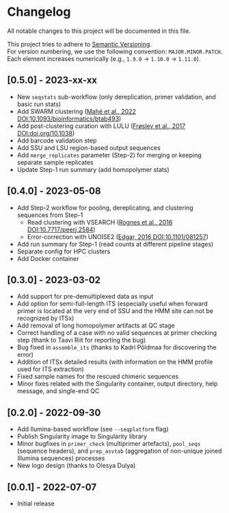 # Changelog

All notable changes to this project will be documented in this file.  

This project tries to adhere to [Semantic Versioning](https://semver.org/spec/v2.0.0.html).  
For version numbering, we use the following convention: `MAJOR.MINOR.PATCH`.  
Each element increases numerically (e.g., `1.9.0` -> `1.10.0` -> `1.11.0`).  


## [0.5.0] - 2023-xx-xx

- New `seqstats` sub-workflow (only dereplication, primer validation, and basic run stats)  
- Add SWARM clustering ([Mahé et al., 2022 DOI:10.1093/bioinformatics/btab493](https://academic.oup.com/bioinformatics/article/38/1/267/6318385))  
- Add post-clustering curation with LULU ([Frøslev et al., 2017 DOI:doi.org/10.1038](https://www.nature.com/articles/s41467-017-01312-x))  
- Add barcode validation step  
- Add SSU and LSU region-based output sequences  
- Add `merge_replicates` parameter (Step-2) for merging or keeping separate sample replicates  
- Update Step-1 run summary (add homopolymer stats)  


## [0.4.0] - 2023-05-08

- Add Step-2 workflow for pooling, dereplicating, and clustering sequences from Step-1  
    - Read clustering with VSEARCH ([Rognes et al., 2016 DOI:10.7717/peerj.2584](https://peerj.com/articles/2584/))  
    - Error-correction with UNOISE2 ([Edgar, 2016 DOI:10.1101/081257](https://www.biorxiv.org/content/10.1101/081257v1))  
- Add run summary for Step-1 (read counts at different pipeline stages)  
- Separate config for HPC clusters  
- Add Docker container  


## [0.3.0] - 2023-03-02

- Add support for pre-demultiplexed data as input  
- Add option for semi-full-length ITS (especially useful when forward primer is located at the very end of SSU and the HMM site can not be recognized by ITSx)  
- Add removal of long homopolymer artifacts at QC stage  
- Correct handling of a case with no valid sequences at primer checking step (thank to Taavi Riit for reporting the bug)  
- Bug fixed in `assemble_its` (thanks to Kadri Põldmaa for discovering the error)  
- Addition of ITSx detailed results (with information on the HMM profile used for ITS extraction)  
- Fixed sample names for the rescued chimeric sequences  
- Minor fixes related with the Singularity container, output directory, help message, and single-end QC  

## [0.2.0] - 2022-09-30

- Add Ilumina-based workflow (see `--seqplatform` flag)  
- Publish Singularity image to Singularity library  
- Minor bugfixes in `primer_check` (multiprimer artefacts), `pool_seqs` (sequence headers), and `prep_asvtab` (aggregation of non-unique joined Illumina sequences) processes  
- New logo design (thanks to Olesya Dulya)  

## [0.0.1] - 2022-07-07

- Initial release  
